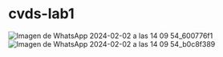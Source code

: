 # cvds-lab1
![Imagen de WhatsApp 2024-02-02 a las 14 09 54_600776f1](https://github.com/ManuelSuarez07/cvds-lab1/assets/111906082/4c640006-c671-4dd1-ae9d-c85cfa7d654d)
![Imagen de WhatsApp 2024-02-02 a las 14 09 54_b0c8f389](https://github.com/ManuelSuarez07/cvds-lab1/assets/111906082/1011b402-8574-496b-92fa-9b7211670c76)
